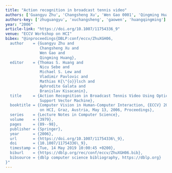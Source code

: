 ```yaml
---
title: "Action recognition in broadcast tennis video"
authors: ['Guangyu Zhu', 'Changsheng Xu', 'Wen Gao 0001', 'Qingming Huang']
authors-key: ['zhuguangyu', 'xuchangsheng', 'gaowen', 'huangqingming']
year: "2006"
article-link: "https://doi.org/10.1007/11754336_9"
venue: "ECCV Workshop on HCI"
bibex: "@inproceedings{DBLP:conf/eccv/ZhuXGH06,
  author    = {Guangyu Zhu and
               Changsheng Xu and
               Wen Gao and
               Qingming Huang},
  editor    = {Thomas S. Huang and
               Nicu Sebe and
               Michael S. Lew and
               Vladimir Pavlovic and
               Mathias K{\"{o}}lsch and
               Aphrodite Galata and
               Branislav Kisacanin},
  title     = {Action Recognition in Broadcast Tennis Video Using Optical Flow and
               Support Vector Machine},
  booktitle = {Computer Vision in Human-Computer Interaction, {ECCV} 2006 Workshop
               on HCI, Graz, Austria, May 13, 2006, Proceedings},
  series    = {Lecture Notes in Computer Science},
  volume    = {3979},
  pages     = {89--98},
  publisher = {Springer},
  year      = {2006},
  url       = {https://doi.org/10.1007/11754336\_9},
  doi       = {10.1007/11754336\_9},
  timestamp = {Tue, 14 May 2019 10:00:45 +0200},
  biburl    = {https://dblp.org/rec/conf/eccv/ZhuXGH06.bib},
  bibsource = {dblp computer science bibliography, https://dblp.org}
}"
---
```

